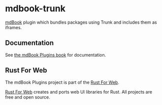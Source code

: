 # mdbook-trunk

[mdBook](https://rust-lang.github.io/mdBook/) plugin which bundles packages using Trunk and includes them as iframes.

## Documentation

See [the mdBook Plugins book](https://mdbook-plugins.rustforweb.org/) for documentation.

## Rust For Web

The mdBook Plugins project is part of the [Rust For Web](https://github.com/RustForWeb).

[Rust For Web](https://github.com/RustForWeb) creates and ports web UI libraries for Rust. All projects are free and open source.
